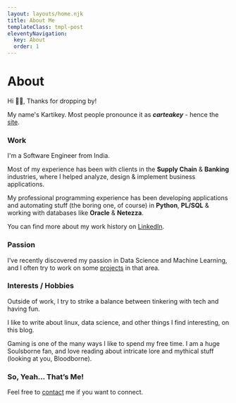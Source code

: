 ```yaml
---
layout: layouts/home.njk
title: About Me
templateClass: tmpl-post
eleventyNavigation:
  key: About
  order: 1
---
```

<h1>About</h1>

Hi 👋🏼, Thanks for dropping by!

My name's Kartikey. Most people pronounce it as **_carteakey_** - hence the [site](https://carteakey.dev).

### Work
I'm a Software Engineer from India.

Most of my experience has been with clients in the **Supply Chain** & **Banking** industries, where I helped analyze, design & implement business applications.

My professional programming experience has been developing applications and automating stuff (the boring one, of course) in **Python**, **PL/SQL** & working with databases like **Oracle** & **Netezza**.

You can find more about my work history on [LinkedIn](https://www.linkedin.com/in/kartikeychauhan).

### Passion
I’ve recently discovered my passion in Data Science and Machine Learning, and I often try to work on some [projects](https://github.com/carteakey) in that area.

### Interests / Hobbies
Outside of work, I try to strike a balance between tinkering with tech and having fun.

I like to write about linux, data science, and other things I find interesting, on this blog.

Gaming is one of the many ways I like to spend my free time. I am a huge Soulsborne fan, and love reading about intricate lore and mythical stuff (looking at you, Bloodborne).

### So, Yeah… That’s Me!
Feel free to [contact](mailto:kartikeychauhan27@gmail.com) me if you want to connect.
